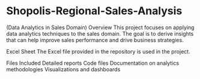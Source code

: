 # Shopolis-Regional-Sales-Analysis
(Data Analytics in Sales Domain)
Overview
This project focuses on applying data analytics techniques to the sales domain. The goal is to derive insights that can help improve sales performance and drive business strategies.

Excel Sheet
The Excel file provided in the repository is used in the project.

Files Included
Detailed reports
Code files
Documentation on analytics methodologies
Visualizations and dashboards
